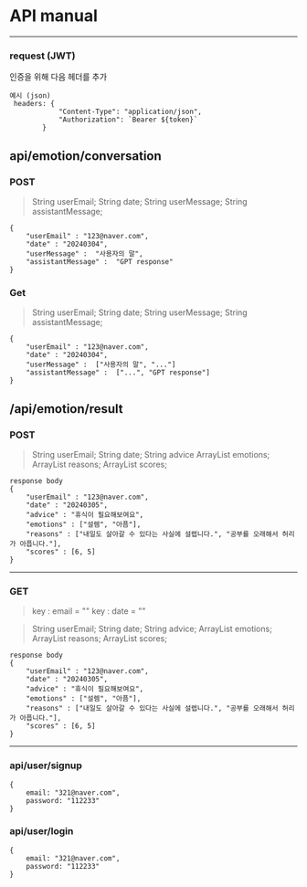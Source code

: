 # API manual

---
### request (JWT)
인증을 위해 다음 헤더를 추가
```
예시 (json)
 headers: {
            "Content-Type": "application/json",
            "Authorization": `Bearer ${token}`
        }
```
##  api/emotion/conversation
### POST

> String userEmail;
> String date;
> String userMessage;
> String assistantMessage;

```
{
    "userEmail" : "123@naver.com",
    "date" : "20240304",
    "userMessage" :  "사용자의 말",
    "assistantMessage" :  "GPT response"
}
```

### Get

> String userEmail;
> String date;
> String userMessage;
> String assistantMessage;

```
{
    "userEmail" : "123@naver.com",
    "date" : "20240304",
    "userMessage" :  ["사용자의 말", "..."]
    "assistantMessage" :  ["...", "GPT response"]
}
```


## /api/emotion/result

### POST
> String userEmail;
> String date;
> String advice
> ArrayList<String> emotions;
> ArrayList<String> reasons;
> ArrayList<Integer> scores;
```
response body
{
    "userEmail" : "123@naver.com",
    "date" : "20240305",
    "advice" : "휴식이 필요해보여요",
    "emotions" : ["설렘", "아픔"],
    "reasons" : ["내일도 살아갈 수 있다는 사실에 설렙니다.", "공부를 오래해서 허리가 아픕니다."],
    "scores" : [6, 5]
}
```

---

### GET
> key : email = ""
> key : date = ""

> String userEmail;
> String date;
> String advice;
> ArrayList<String> emotions;
> ArrayList<String> reasons;
> ArrayList<Integer> scores;
```
response body
{
    "userEmail" : "123@naver.com",
    "date" : "20240305",
    "advice" : "휴식이 필요해보여요",
    "emotions" : ["설렘", "아픔"],
    "reasons" : ["내일도 살아갈 수 있다는 사실에 설렙니다.", "공부를 오래해서 허리가 아픕니다."],
    "scores" : [6, 5]
}
```

---

### api/user/signup

```
{
    email: "321@naver.com",
    password: "112233"
}
```

### api/user/login

```
{
    email: "321@naver.com",
    password: "112233"
}
```